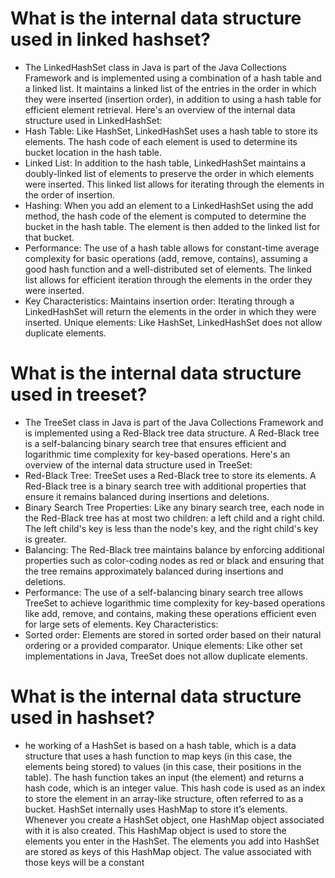 # What is the internal data structure used in linked hashset?
* The LinkedHashSet class in Java is part of the Java Collections Framework and is implemented using a combination of a hash table and a linked list. It maintains a linked list of the entries in the order in which they were inserted (insertion order), in addition to using a hash table for efficient element retrieval.
Here's an overview of the internal data structure used in LinkedHashSet:
* Hash Table:
Like HashSet, LinkedHashSet uses a hash table to store its elements. The hash code of each element is used to determine its bucket location in the hash table.
* Linked List:
In addition to the hash table, LinkedHashSet maintains a doubly-linked list of elements to preserve the order in which elements were inserted. This linked list allows for iterating through the elements in the order of insertion.
* Hashing:
When you add an element to a LinkedHashSet using the add method, the hash code of the element is computed to determine the bucket in the hash table. The element is then added to the linked list for that bucket.
* Performance:
The use of a hash table allows for constant-time average complexity for basic operations (add, remove, contains), assuming a good hash function and a well-distributed set of elements.
The linked list allows for efficient iteration through the elements in the order they were inserted.
* Key Characteristics:
Maintains insertion order: Iterating through a LinkedHashSet will return the elements in the order in which they were inserted.
Unique elements: Like HashSet, LinkedHashSet does not allow duplicate elements.
# What is the internal data structure used in treeset?
* The TreeSet class in Java is part of the Java Collections Framework and is implemented using a Red-Black tree data structure. A Red-Black tree is a self-balancing binary search tree that ensures efficient and logarithmic time complexity for key-based operations.
Here's an overview of the internal data structure used in TreeSet:
* Red-Black Tree:
TreeSet uses a Red-Black tree to store its elements. A Red-Black tree is a binary search tree with additional properties that ensure it remains balanced during insertions and deletions.
* Binary Search Tree Properties:
Like any binary search tree, each node in the Red-Black tree has at most two children: a left child and a right child. The left child's key is less than the node's key, and the right child's key is greater.
* Balancing:
The Red-Black tree maintains balance by enforcing additional properties such as color-coding nodes as red or black and ensuring that the tree remains approximately balanced during insertions and deletions.
* Performance:
The use of a self-balancing binary search tree allows TreeSet to achieve logarithmic time complexity for key-based operations like add, remove, and contains, making these operations efficient even for large sets of elements.
Key Characteristics:
* Sorted order: Elements are stored in sorted order based on their natural ordering or a provided comparator.
Unique elements: Like other set implementations in Java, TreeSet does not allow duplicate elements.
# What is the internal data structure used in hashset?
* he working of a HashSet is based on a hash table, which is a data structure that uses a hash function to map keys (in this case, the elements being stored) to values (in this case, their positions in the table). The hash function takes an input (the element) and returns a hash code, which is an integer value. This hash code is used as an index to store the element in an array-like structure, often referred to as a bucket.
HashSet internally uses HashMap to store it’s elements. Whenever you create a HashSet object, one HashMap object associated with it is also created. This HashMap object is used to store the elements you enter in the HashSet. The elements you add into HashSet are stored as keys of this HashMap object. The value associated with those keys will be a constant
